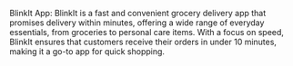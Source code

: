 BlinkIt App:
BlinkIt is a fast and convenient grocery delivery app that promises delivery within minutes, offering a wide range of everyday essentials, from groceries to personal care items. With a focus on speed, BlinkIt ensures that customers receive their orders in under 10 minutes, making it a go-to app for quick shopping.
